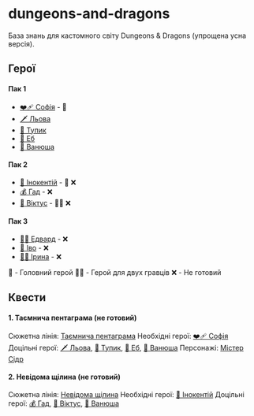 # dungeons-and-dragons

База знань для кастомного світу Dungeons & Dragons (упрощена усна версія).

## Герої

#### Пак 1

- [❤️‍🩹 Софія](/Heroes/Sofia/Sofia.md) - 👑
- [🗡 Льова](/Heroes/Lyova/Lyova.md)
- [🏹 Тупик](/Heroes/Tupyk/Tupyk.md)
- [🍄 Еб](/Heroes/Eb/Eb.md)
- [🥷 Ванюша](/Heroes/Vanyusha/Vanyusha.md)

#### Пак 2

- [🎤 Інокентій](/Heroes/Inokentiy/Inokentiy.md) - 👑 ❌
- [💰 Гад](/Heroes/Gad/Gad.md) - ❌
- [🥒 Віктус](/Heroes/Viktus/Viktus.md) - 👨‍👦 ❌

#### Пак 3

- [👨‍👦 Едвард](/Heroes/Edward/Edward.md) - ❌
- [📜 Іво](/Heroes/Ivo/Ivo.md) - ❌
- [👵🏻 Ірина](/Heroes/Iryna/Iryna.md) - ❌

👑 - Головний герой
👨‍👦 - Герой для двух гравців
❌ - Не готовий

## Квести

#### 1. Таємнича пентаграма (не готовий)

Сюжетна лінія: [Таємнича пентаграма](/Quests/Pentagrama/Pentagrama.md)
Необхідні герої: [❤️‍🩹 Софія](/Heroes/Sofia/Sofia.md)
Доцільні герої: [🗡 Льова](/Heroes/Lyova/Lyova.md), [🏹 Тупик](/Heroes/Tupyk/Tupyk.md), [🍄 Еб](/Heroes/Eb/Eb.md), [🥷 Ванюша](/Heroes/Vanyusha/Vanyusha.md)
Персонажі: [Містер Сідр](/Characters/MisterSidr/MisterSidr.md)

#### 2. Невідома щілина (не готовий)

Сюжетна лінія: [Невідома щілина](/Quests/Shchilyna/Shchilyna.md)
Необхідні герої: [🎤 Інокентій](/Heroes/Inokentiy/Inokentiy.md)
Доцільні герої: [💰 Гад](/Heroes/Gad/Gad.md), [🥒 Віктус](/Heroes/Viktus/Viktus.md), [🥷 Ванюша](/Heroes/Vanyusha/Vanyusha.md)
